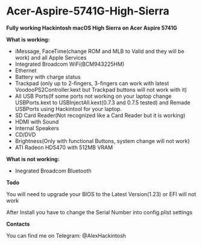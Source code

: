 # Acer-Aspire-5741G-High-Sierra

**Fully working Hackintosh macOS High Sierra on Acer Aspire 5741G**

**What is working:**

* iMessage, FaceTime(change ROM and MLB to Valid and they will be work) and all Apple Services
* Integrated Broadcom WiFi(BCM943225HM)
* Ethernet
* Battery with charge status
* Trackpad (only up to 2-fingers, 3-fingers can work with latest VoodooPS2Controller.kext but Trackpad buttons will not work with it)
* All USB Ports(If some ports not working on your laptop change USBPorts.kext to USBInjectAll.kext(0.7.3 and 0.7.5 tested) and Remade USBPorts using Hackintool for your laptop.
* SD Card Reader(Not recognized like a Card Reader but it is working)
* HDMI with Sound
* Internal Speakers
* CD/DVD
* Brightness(Only with functional Buttons, system change will not work)
* ATI Radeon HD5470 with 512MB VRAM

**What is not working:**

* Inegrated Broadcom Bluetooth

**Todo**

You will need to upgrade your BIOS to the Latest Version(1.23) or EFI will not work

After Install you have to change the Serial Number into config.plist settings

**Contacts**

You can find me on Telegram: @AlexHackintosh
